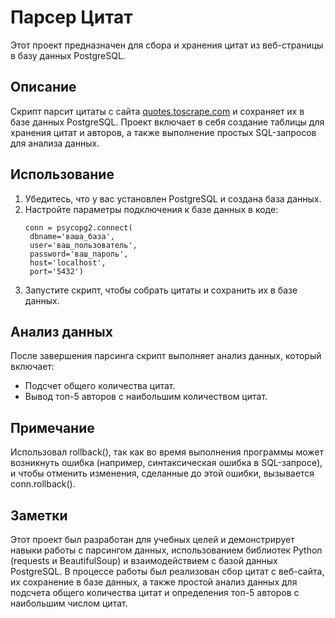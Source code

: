 # Парсер Цитат

Этот проект предназначен для сбора и хранения цитат из веб-страницы в базу данных PostgreSQL.

## Описание

Скрипт парсит цитаты с сайта [quotes.toscrape.com](http://quotes.toscrape.com/) и сохраняет их в базе данных PostgreSQL. Проект включает в себя создание таблицы для хранения цитат и авторов, а также выполнение простых SQL-запросов для анализа данных.
## Использование

1. Убедитесь, что у вас установлен PostgreSQL и создана база данных.
2. Настройте параметры подключения к базе данных в коде:
   ```
   conn = psycopg2.connect(
    dbname='ваша_база',
    user='ваш_пользователь',
    password='ваш_пароль',
    host='localhost',
    port='5432')
4. Запустите скрипт, чтобы собрать цитаты и сохранить их в базе данных.

## Анализ данных
После завершения парсинга скрипт выполняет анализ данных, который включает:
- Подсчет общего количества цитат.
- Вывод топ-5 авторов с наибольшим количеством цитат.

## Примечание
Использовал rollback(), так как во время выполнения программы может возникнуть ошибка (например, синтаксическая ошибка в SQL-запросе), и чтобы отменить изменения, сделанные до этой ошибки, вызывается conn.rollback().

## Заметки

Этот проект был разработан для учебных целей и демонстрирует навыки работы с парсингом данных, использованием библиотек Python (requests и BeautifulSoup) и взаимодействием с базой данных PostgreSQL. В процессе работы был реализован сбор цитат с веб-сайта, их сохранение в базе данных, а также простой анализ данных для подсчета общего количества цитат и определения топ-5 авторов с наибольшим числом цитат.

